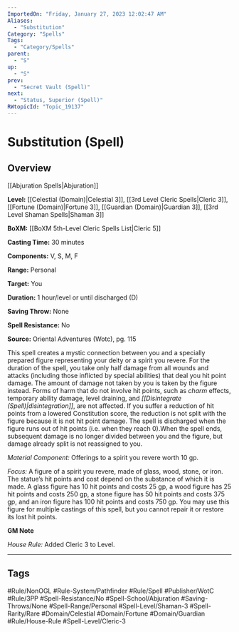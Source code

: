 ```yaml
---
ImportedOn: "Friday, January 27, 2023 12:02:47 AM"
Aliases:
  - "Substitution"
Category: "Spells"
Tags:
  - "Category/Spells"
parent:
  - "S"
up:
  - "S"
prev:
  - "Secret Vault (Spell)"
next:
  - "Status, Superior (Spell)"
RWtopicId: "Topic_19137"
---
```

# Substitution (Spell)
## Overview
[[Abjuration Spells|Abjuration]]

**Level:** [[Celestial (Domain)|Celestial 3]], [[3rd Level Cleric Spells|Cleric 3]], [[Fortune (Domain)|Fortune 3]], [[Guardian (Domain)|Guardian 3]], [[3rd Level Shaman Spells|Shaman 3]]

**BoXM:** [[BoXM 5th-Level Cleric Spells List|Cleric 5]]

**Casting Time:** 30 minutes

**Components:** V, S, M, F

**Range:** Personal

**Target:** You

**Duration:** 1 hour/level or until discharged (D)

**Saving Throw:** None

**Spell Resistance:** No

**Source:** Oriental Adventures (Wotc), pg. 115

This spell creates a mystic connection between you and a specially prepared figure representing your deity or a spirit you revere. For the duration of the spell, you take only half damage from all wounds and attacks (including those inflicted by special abilities) that deal you hit point damage. The amount of damage not taken by you is taken by the figure instead. Forms of harm that do not involve hit points, such as *charm* effects, temporary ability damage, level draining, and *[[Disintegrate (Spell)|disintegration]]*, are not affected. If you suffer a reduction of hit points from a lowered Constitution score, the reduction is not split with the figure because it is not hit point damage. The spell is discharged when the figure runs out of hit points (i.e. when they reach 0).When the spell ends, subsequent damage is no longer divided between you and the figure, but damage already split is not reassigned to you.

*Material Component:* Offerings to a spirit you revere worth 10 gp.

*Focus:* A figure of a spirit you revere, made of glass, wood, stone, or iron. The statue’s hit points and cost depend on the substance of which it is made. A glass figure has 10 hit points and costs 25 gp, a wood figure has 25 hit points and costs 250 gp, a stone figure has 50 hit points and costs 375 gp, and an iron figure has 100 hit points and costs 750 gp. You may use this figure for multiple castings of this spell, but you cannot repair it or restore its lost hit points.

**GM Note**

*House Rule:* Added Cleric 3 to Level.


---
## Tags
#Rule/NonOGL #Rule-System/Pathfinder #Rule/Spell #Publisher/WotC #Rule/3PP #Spell-Resistance/No #Spell-School/Abjuration #Saving-Throws/None #Spell-Range/Personal #Spell-Level/Shaman-3 #Spell-Rarity/Rare #Domain/Celestial #Domain/Fortune #Domain/Guardian #Rule/House-Rule #Spell-Level/Cleric-3

